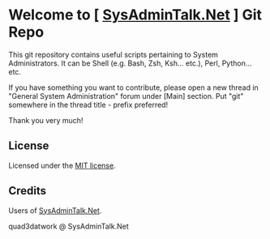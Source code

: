 # Welcome to  [ [SysAdminTalk.Net](http://sysadmintalk.net/) ]  Git Repo

This git repository contains useful scripts pertaining to System Administrators. It can be Shell (e.g. Bash, Zsh, Ksh... etc.), Perl, Python... etc.

If you have something you want to contribute, please open a new thread in "General System Administration" forum under [Main] section. Put "git" somewhere in the thread title - prefix preferred!

Thank you very much!

## License

Licensed under the [MIT license](http://en.wikipedia.org/wiki/MIT_License).

## Credits

Users of [SysAdminTalk.Net](http://sysadmintalk.net/).


quad3datwork @ SysAdminTalk.Net
